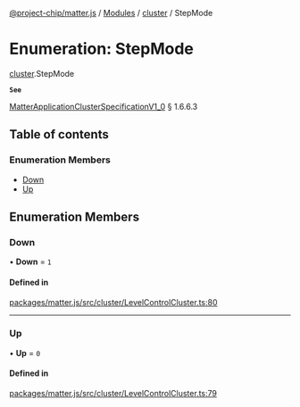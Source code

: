 [@project-chip/matter.js](../README.md) / [Modules](../modules.md) / [cluster](../modules/cluster.md) / StepMode

# Enumeration: StepMode

[cluster](../modules/cluster.md).StepMode

**`See`**

[MatterApplicationClusterSpecificationV1_0](../interfaces/spec.MatterApplicationClusterSpecificationV1_0.md) § 1.6.6.3

## Table of contents

### Enumeration Members

- [Down](cluster.StepMode.md#down)
- [Up](cluster.StepMode.md#up)

## Enumeration Members

### Down

• **Down** = ``1``

#### Defined in

[packages/matter.js/src/cluster/LevelControlCluster.ts:80](https://github.com/project-chip/matter.js/blob/5bdbf8d/packages/matter.js/src/cluster/LevelControlCluster.ts#L80)

___

### Up

• **Up** = ``0``

#### Defined in

[packages/matter.js/src/cluster/LevelControlCluster.ts:79](https://github.com/project-chip/matter.js/blob/5bdbf8d/packages/matter.js/src/cluster/LevelControlCluster.ts#L79)
